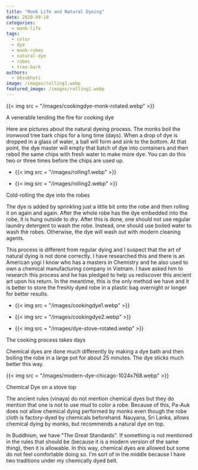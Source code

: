 ```yaml
---
title: "Monk Life and Natural Dyeing"
date: 2020-09-10
categories: 
  - monk-life
tags: 
  - color
  - dye
  - monk-robes
  - natural-dye
  - robes
  - tree-bark
authors: 
  - bksubhuti
image: /images/rolling1.webp
featured_image: /images/rolling1.webp
---
```


{{< img src = "/images/cookingdye-monk-rotated.webp" >}}

A venerable tending the fire for cooking dye

  
Here are pictures about the natural dyeing process. The monks boil the ironwood tree bark chips for a long time (days). When a drop of dye is dropped in a glass of water, a ball will form and sink to the bottom. At that point, the dye master will empty that batch of dye into containers and then reboil the same chips with fresh water to make more dye. You can do this two or three times before the chips are used up.

- {{< img src = "/images/rolling1.webp" >}}
    
- {{< img src = "/images/rolling2.webp" >}}
    

Cold-rolling the dye into the robes

The dye is added by sprinkling just a little bit onto the robe and then rolling it on again and again. After the whole robe has the dye embedded into the robe, it is hung outside to dry. After this is done, one should not use regular laundry detergent to wash the robe. Instead, one should use boiled water to wash the robes. Otherwise, the dye will wash out with modern cleaning agents.

This process is different from regular dying and I suspect that the art of natural dying is not done correctly. I have researched this and there is an American yogi I know who has a masters in Chemistry and he also used to own a chemical manufacturing company in Vietnam. I have asked him to research this process and he has pledged to help us rediscover this ancient art upon his return. In the meantime, this is the only method we have and it is better to store the freshly dyed robe in a plastic bag overnight or longer for better results.

- {{< img src = "/images/cookingdye1.webp" >}}
    
- {{< img src = "/images/cookingdye2.webp" >}}
    
- {{< img src = "/images/dye-stove-rotated.webp" >}}
    

The cooking process takes days

Chemical dyes are done much differently by making a dye bath and then boiling the robe in a large pot for about 25 minutes. The dye sticks much better this way.

{{< img src = "/images/modern-dye-chicago-1024x768.webp" >}}

Chemical Dye on a stove top

The ancient rules (vinaya) do not mention chemical dyes but they do mention that one is not to use mud to color a robe. Because of this, Pa-Auk does not allow chemical dying performed by monks even though the robe cloth is factory-dyed by chemicals beforehand. Nauyana, Sri Lanka, allows chemical dying by monks, but recommends a natural dye on top.

In Buddhism, we have "The Great Standards". If something is not mentioned in the rules that should be (because it is a modern version of the same thing), then it is allowable. In this way, chemical dyes are allowed but some do not feel comfortable doing so. I'm sort of in the middle because I have two traditions under my chemically dyed belt.
